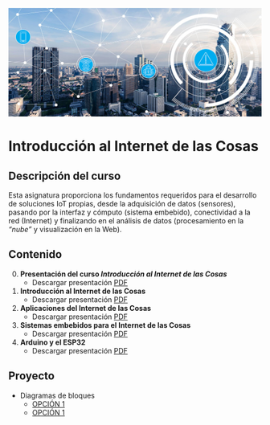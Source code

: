 [![banner](/_assets/pics/iotbanner.jpg)](https://github.com/marcoteran/iotintroduction)
# Introducción al Internet de las Cosas

## Descripción del curso

Esta asignatura proporciona los fundamentos requeridos para el desarrollo de soluciones IoT propias, desde la adquisición de datos (sensores), pasando por la interfaz y cómputo (sistema embebido), conectividad a la red (Internet) y finalizando en el análisis de datos (procesamiento en la *“nube”* y visualización en la Web).

## Contenido
0. **Presentación del curso *Introducción al Internet de las Cosas***
	* Descargar presentación [PDF](https://github.com/marcoteran/iotintroduction/raw/master/lectures/00_uc_iot_syllabus.pdf)
1. **Introducción al Internet de las Cosas**
	* Descargar presentación [PDF](https://github.com/marcoteran/iotintroduction/raw/master/lectures/01_iot_introduction.pdf)	
2. **Aplicaciones del Internet de las Cosas**
	* Descargar presentación [PDF](https://github.com/marcoteran/iotintroduction/raw/master/lectures/02_iot_applications.pdf)
3. **Sistemas embebidos para el Internet de las Cosas**
	* Descargar presentación [PDF](https://github.com/marcoteran/iotintroduction/raw/master/lectures/03_iot_embeddedsystems.pdf)
4. **Arduino y el ESP32**
	* Descargar presentación [PDF](https://github.com/marcoteran/iotintroduction/raw/master/lectures/04_iot_arduino.pdf)

## Proyecto
- Diagramas de bloques
	* [OPCIÓN 1](https://github.com/marcoteran/iotintroduction/raw/master/files/pictures/arch_system.png)
	* [OPCIÓN 1](https://github.com/marcoteran/iotintroduction/raw/master/files/pictures/arch_system2.png)